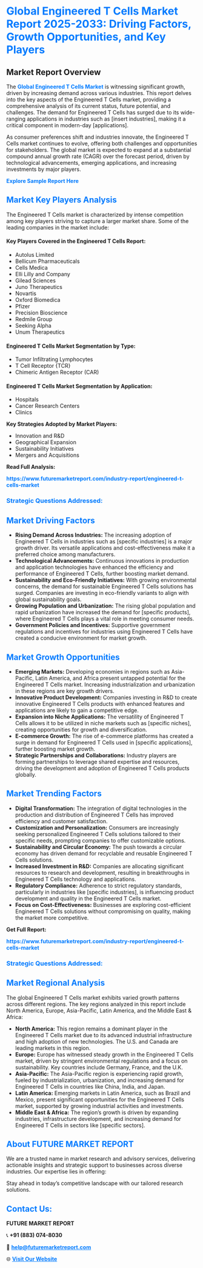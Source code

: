 <h1 style="color: #007BFF;">Global Engineered T Cells Market Report 2025-2033: Driving Factors, Growth Opportunities, and Key Players</h1>

<section id="overview">
<h2>Market Report Overview</h2>
<p>The <a href="https://www.futuremarketreport.com/industry-report/engineered-t-cells-market" style="color: #007BFF; text-decoration: none;"><strong>Global Engineered T Cells Market</strong></a> is witnessing significant growth, driven by increasing demand across various industries. This report delves into the key aspects of the Engineered T Cells market, providing a comprehensive analysis of its current status, future potential, and challenges. The demand for Engineered T Cells has surged due to its wide-ranging applications in industries such as [insert industries], making it a critical component in modern-day [applications].</p>
<p>As consumer preferences shift and industries innovate, the Engineered T Cells market continues to evolve, offering both challenges and opportunities for stakeholders. The global market is expected to expand at a substantial compound annual growth rate (CAGR) over the forecast period, driven by technological advancements, emerging applications, and increasing investments by major players.</p>
</section>

<section id="overview">
<p><a href="https://www.futuremarketreport.com/request-sample/reportId=91076" style="color: #007BFF; text-decoration: none;"><strong>Explore Sample Report Here</strong></a></p>
</section>

<section id="key-players">
<h2 style="color: #007BFF;">Market Key Players Analysis</h2>
<p>The Engineered T Cells market is characterized by intense competition among key players striving to capture a larger market share. Some of the leading companies in the market include:</p>
<h4>Key Players Covered in the Engineered T Cells Report:</h4>
<ul><li>Autolus Limited</li><li>Bellicum Pharmaceuticals</li><li>Cells Medica</li><li>Elli Lilly and Company</li><li>Gilead Sciences</li><li>Juno Therapeutics</li><li>Novartis</li><li>Oxford Biomedica</li><li>Pfizer</li><li>Precision Bioscience</li><li>Redmile Group</li><li>Seeking Alpha</li><li>Unum Therapeutics</li></ul>
<h4>Engineered T Cells Market Segmentation by Type:</h4>
<ul><li>Tumor Infiltrating Lymphocytes</li><li>T Cell Receptor {TCR}</li><li>Chimeric Antigen Receptor (CAR)</li></ul>

<h4>Engineered T Cells Market Segmentation by Application:</h4>
<ul><li>Hospitals</li><li>Cancer Research Centers</li><li>Clinics</li></ul>
<p><strong>Key Strategies Adopted by Market Players:</strong></p>
<ul>
<li>Innovation and R&D</li>
<li>Geographical Expansion</li>
<li>Sustainability Initiatives</li>
<li>Mergers and Acquisitions</li>
</ul>
</section>

<section>
<p><strong>Read Full Analysis: </strong></p><a href="https://www.futuremarketreport.com/industry-report/engineered-t-cells-market" style="color: #007BFF; text-decoration: none;"><strong>https://www.futuremarketreport.com/industry-report/engineered-t-cells-market</strong></a>
<h3 style="color: #007BFF;">Strategic Questions Addressed:</h3>
</section>

<section id="driving-factors">
<h2 style="color: #007BFF;">Market Driving Factors</h2>
<ul>
<li><strong>Rising Demand Across Industries:</strong> The increasing adoption of Engineered T Cells in industries such as [specific industries] is a major growth driver. Its versatile applications and cost-effectiveness make it a preferred choice among manufacturers.</li>
<li><strong>Technological Advancements:</strong> Continuous innovations in production and application technologies have enhanced the efficiency and performance of Engineered T Cells, further boosting market demand.</li>
<li><strong>Sustainability and Eco-Friendly Initiatives:</strong> With growing environmental concerns, the demand for sustainable Engineered T Cells solutions has surged. Companies are investing in eco-friendly variants to align with global sustainability goals.</li>
<li><strong>Growing Population and Urbanization:</strong> The rising global population and rapid urbanization have increased the demand for [specific products], where Engineered T Cells plays a vital role in meeting consumer needs.</li>
<li><strong>Government Policies and Incentives:</strong> Supportive government regulations and incentives for industries using Engineered T Cells have created a conducive environment for market growth.</li>
</ul>
</section>

<section id="growth-opportunities">
<h2 style="color: #007BFF;">Market Growth Opportunities</h2>
<ul>
<li><strong>Emerging Markets:</strong> Developing economies in regions such as Asia-Pacific, Latin America, and Africa present untapped potential for the Engineered T Cells market. Increasing industrialization and urbanization in these regions are key growth drivers.</li>
<li><strong>Innovative Product Development:</strong> Companies investing in R&D to create innovative Engineered T Cells products with enhanced features and applications are likely to gain a competitive edge.</li>
<li><strong>Expansion into Niche Applications:</strong> The versatility of Engineered T Cells allows it to be utilized in niche markets such as [specific niches], creating opportunities for growth and diversification.</li>
<li><strong>E-commerce Growth:</strong> The rise of e-commerce platforms has created a surge in demand for Engineered T Cells used in [specific applications], further boosting market growth.</li>
<li><strong>Strategic Partnerships and Collaborations:</strong> Industry players are forming partnerships to leverage shared expertise and resources, driving the development and adoption of Engineered T Cells products globally.</li>
</ul>
</section>

<section id="trending-factors">
<h2 style="color: #007BFF;">Market Trending Factors</h2>
<ul>
<li><strong>Digital Transformation:</strong> The integration of digital technologies in the production and distribution of Engineered T Cells has improved efficiency and customer satisfaction.</li>
<li><strong>Customization and Personalization:</strong> Consumers are increasingly seeking personalized Engineered T Cells solutions tailored to their specific needs, prompting companies to offer customizable options.</li>
<li><strong>Sustainability and Circular Economy:</strong> The push towards a circular economy has driven demand for recyclable and reusable Engineered T Cells solutions.</li>
<li><strong>Increased Investment in R&D:</strong> Companies are allocating significant resources to research and development, resulting in breakthroughs in Engineered T Cells technology and applications.</li>
<li><strong>Regulatory Compliance:</strong> Adherence to strict regulatory standards, particularly in industries like [specific industries], is influencing product development and quality in the Engineered T Cells market.</li>
<li><strong>Focus on Cost-Effectiveness:</strong> Businesses are exploring cost-efficient Engineered T Cells solutions without compromising on quality, making the market more competitive.</li>
</ul>
</section>

<section>
<p><strong>Get Full Report: </strong></p><a href="https://www.futuremarketreport.com/industry-report/engineered-t-cells-market" style="color: #007BFF; text-decoration: none;"><strong>https://www.futuremarketreport.com/industry-report/engineered-t-cells-market</strong></a>
<h3 style="color: #007BFF;">Strategic Questions Addressed:</h3>
</section>


<section id="regional-analysis">
<h2 style="color: #007BFF;">Market Regional Analysis</h2>
<p>The global Engineered T Cells market exhibits varied growth patterns across different regions. The key regions analyzed in this report include North America, Europe, Asia-Pacific, Latin America, and the Middle East & Africa:</p>
<ul>
<li><strong>North America:</strong> This region remains a dominant player in the Engineered T Cells market due to its advanced industrial infrastructure and high adoption of new technologies. The U.S. and Canada are leading markets in this region.</li>
<li><strong>Europe:</strong> Europe has witnessed steady growth in the Engineered T Cells market, driven by stringent environmental regulations and a focus on sustainability. Key countries include Germany, France, and the U.K.</li>
<li><strong>Asia-Pacific:</strong> The Asia-Pacific region is experiencing rapid growth, fueled by industrialization, urbanization, and increasing demand for Engineered T Cells in countries like China, India, and Japan.</li>
<li><strong>Latin America:</strong> Emerging markets in Latin America, such as Brazil and Mexico, present significant opportunities for the Engineered T Cells market, supported by growing industrial activities and investments.</li>
<li><strong>Middle East & Africa:</strong> The region’s growth is driven by expanding industries, infrastructure development, and increasing demand for Engineered T Cells in sectors like [specific sectors].</li>
</ul>
</section>

<footer>
<h2 style="color: #007BFF;">About FUTURE MARKET REPORT</h2>
<p>We are a trusted name in market research and advisory services, delivering actionable insights and strategic support to businesses across diverse industries. Our expertise lies in offering:</p>

<p>Stay ahead in today’s competitive landscape with our tailored research solutions.</p>

<h2 style="color: #007BFF;">Contact Us:</h2>
<p><strong>FUTURE MARKET REPORT</strong></p>
<p>📞 <strong>+91 (883) 074-8030</strong></p>
<p>📧 <strong><a href="mailto:help@futuremarketreport.com" style="color: #007BFF;">help@futuremarketreport.com</a></strong></p>
<p>🌐 <strong><a href="https://www.futuremarketreport.com/" style="color: #007BFF;">Visit Our Website</a></strong></p>
</footer>